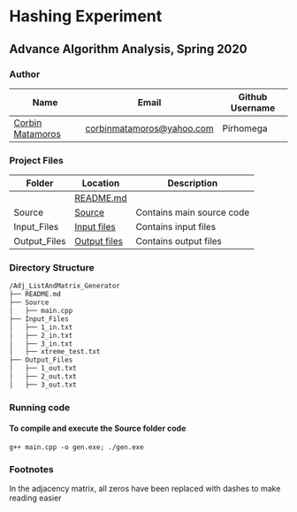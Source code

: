 # Hashing Experiment

## Advance Algorithm Analysis, Spring 2020

### Author

| Name                                             | Email                     | Github Username |
| ------------------------------------------------ | ------------------------- | --------------- |
| [Corbin Matamoros](https://github.com/Pirhomega) | corbinmatamoros@yahoo.com | Pirhomega       |

### Project Files

| Folder      | Location                | Description |
| ----------- | ------------------------|-------------|
|             | [README.md](README.md)  |             |
| Source      | [Source](Source/)       | Contains main source code |
| Input_Files   | [Input files](Input_Files/) | Contains input files |
| Output_Files   | [Output files](Output_Files/) | Contains output files |

### Directory Structure

```txt
/Adj_ListAndMatrix_Generator
├── README.md
├── Source
│   ├── main.cpp
├── Input_Files
│   ├── 1_in.txt
│   ├── 2_in.txt
│   ├── 3_in.txt
│   ├── xtreme_test.txt
├── Output_Files
│   ├── 1_out.txt
│   ├── 2_out.txt
│   ├── 3_out.txt
```

### Running code

#### To compile and execute the Source folder code

``g++ main.cpp -o gen.exe; ./gen.exe``

### Footnotes

In the adjacency matrix, all zeros have been replaced with dashes to make reading easier
